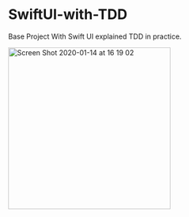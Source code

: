 # SwiftUI-with-TDD
Base Project With Swift UI explained TDD in practice.

<img width="328" alt="Screen Shot 2020-01-14 at 16 19 02" src="https://user-images.githubusercontent.com/7174879/72347671-b464b480-36e9-11ea-9d46-383441bbcd89.png">
